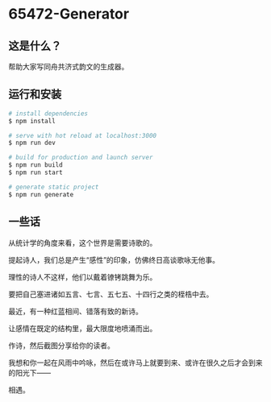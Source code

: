 # 65472-Generator

## 这是什么？
帮助大家写同舟共济式韵文的生成器。

## 运行和安装

```bash
# install dependencies
$ npm install

# serve with hot reload at localhost:3000
$ npm run dev

# build for production and launch server
$ npm run build
$ npm run start

# generate static project
$ npm run generate
```
## 一些话
从统计学的角度来看，这个世界是需要诗歌的。

提起诗人，我们总是产生“感性”的印象，仿佛终日高谈歌咏无他事。

理性的诗人不这样，他们以戴着镣铐跳舞为乐。

要把自己塞进诸如五言、七言、五七五、十四行之类的桎梏中去。

最近，有一种红蓝相间、错落有致的新诗。

让感情在既定的结构里，最大限度地喷涌而出。

作诗，然后截图分享给你的读者。

我想和你一起在风雨中吟咏，然后在或许马上就要到来、或许在很久之后才会到来的阳光下——

相遇。
